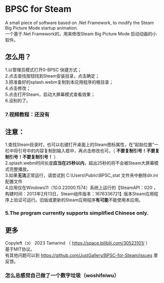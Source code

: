 # BPSC for Steam
A small piece of software based on .Net Framework, to modify the Steam Big Picture Mode startup animation.</br>
一个基于.Net Framework的，用来修改Steam Big Picture Mode 启动动画的小软件。</br>
  
## 怎么用？<br>
1.以管理员模式打开0-BPSC 快捷方式；<br>
2.点击查找按钮找到Steam安装目录，点击确定；<br>
3.把准备好的splash.webm复制到本应用程序的根目录；<br>
4.点击修改；<br>
5.点击打开Steam，启动大屏幕模式查看效果；<br>
6.没别的了。
### 7.视频教程：还没有 <br>




## 注意：

1.查找Steam目录时，也可以右键打开桌面上的Steam图标属性，在“起始位置”一栏中将引号中的内容复制到输入框中，再点击修改也可。（ **不要复制引号！不要复制引号！不要复制引号！** ）<br>
2.splash.webm时间长度**应当在25秒以内**，超出25秒的将不会被Steam大屏幕模式完整播放。<br>
3.如果**无法**正常运行，请尝试到 C:\Users\Public\BPSC_stat 文件夹中删除dir.ini配置文件<br>
4.应用仅在Windows11（10.0.22000.1574）系统上运行的【SteamAPI：020 ，构建时间：2013年2月13日，Steam组件版本：1676336721】版本Steam应用程序上验证可运行。旧版或更新的Steam应用程序**有可能**不能使用本应用。<br>

### 5.The program currently supports simplified Chinese only.<br>

## 更多

Copyleft（ɔ） 2023 Tamarind （ https://space.bilibili.com/30523101/ ）<br>
基于MIT协议。<br>
有其他问题可以到 https://github.com/JustGallery/BPSC-for-Steam/issues 里反馈。

### 怎么总感觉自己做了一个数字垃圾（woshifeiwu）
